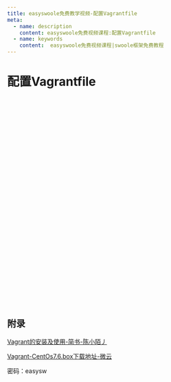 ```yaml
---
title: easyswoole免费教学视频-配置Vagrantfile
meta:
  - name: description
    content: easyswoole免费视频课程:配置Vagrantfile
  - name: keywords
    content:  easyswoole免费视频课程|swoole框架免费教程
---
```

# 配置Vagrantfile
<script type="text/javascript" src="/Js/Ckplayer/ckplayer.js"></script>
<div class="video" style="width: 50rem;height: 30rem;"></div>
<script type="text/javascript">
    var videoObject = {
    		container: '.video',
    		variable: 'player',
    		video:'http://video-oss.easyswoole.com/install/1-3-%e9%85%8d%e7%bd%aeVagrantfile.mp4'
    	};
    var player=new ckplayer(videoObject);
</script>

## 附录

[Vagrant的安装及使用-简书-陈小陌丿](https://www.jianshu.com/p/d3398b2e3f4f)

[Vagrant-CentOs7.6.box下载地址-微云](https://share.weiyun.com/5EmmAzF)

密码：easysw